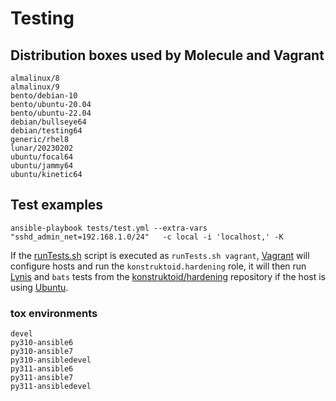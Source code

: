 # Testing

## Distribution boxes used by Molecule and Vagrant

```console
almalinux/8
almalinux/9
bento/debian-10
bento/ubuntu-20.04
bento/ubuntu-22.04
debian/bullseye64
debian/testing64
generic/rhel8
lunar/20230202
ubuntu/focal64
ubuntu/jammy64
ubuntu/kinetic64
```

## Test examples

```shell
ansible-playbook tests/test.yml --extra-vars "sshd_admin_net=192.168.1.0/24"   -c local -i 'localhost,' -K
```

If the [runTests.sh](runTests.sh) script is executed as `runTests.sh vagrant`,
[Vagrant](https://www.vagrantup.com/ "Vagrant") will configure hosts and run the
`konstruktoid.hardening` role, it will then run
[Lynis](https://github.com/CISOfy/lynis/ "Lynis") and `bats` tests from the
[konstruktoid/hardening](https://github.com/konstruktoid/hardening "konstruktoid/hardening")
repository if the host is using [Ubuntu](https://ubuntu.com/ "Ubuntu").

### tox environments

```console
devel
py310-ansible6
py310-ansible7
py310-ansibledevel
py311-ansible6
py311-ansible7
py311-ansibledevel
```
